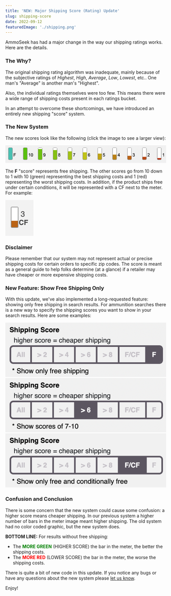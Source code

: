 ```yaml
---
title: 'NEW: Major Shipping Score (Rating) Update'
slug: shipping-score
date: 2022-09-12
featuredImage: './shipping.png'
---
```



AmmoSeek has had a major change in the way our shipping ratings works. Here are the details.

### The Why?
The original shipping rating algorithm was inadequate, mainly because of the subjective ratings of *Highest*, *High*, *Average*, *Low*, *Lowest*, etc.. One man's "Average" is another man's "Highest".

Also, the individual ratings themselves were too few. This means there were a wide range of shipping costs present in each ratings bucket.

In an attempt to overcome these shortcomings, we have introduced an entirely new shipping "score" system.

### The New System
The new scores look like the following (click the image to see a larger view):

![New shipping score meters](./shipping-meters.png)

The **F** "score" represents free shipping. The other scores go from 10 down to 1 with 10 (green) representing the best shipping costs and 1 (red) representing the worst shipping costs. In addition, if the product ships free under certain conditions, it will be represented with a CF next to the meter. For example:

![Conditionally Free](./cf-meter.png)

### Disclaimer

Please remember that our system may not represent actual or precise shipping costs for certain orders to specific zip codes. The score is meant as a general guide to help folks determine (at a glance) if a retailer may have cheaper or more expensive shipping costs.

### New Feature: Show Free Shipping Only

With this update, we've also implemented a long-requested feature: showing only free shipping in search results. For ammunition searches there is a new way to specify the shipping scores you want to show in your search results. Here are some examples:

![Show results with ONLY free shipping](./shipping-score-free.png)
![Show results with better shipping costs (scores greater than 6)](./shipping-score.png)
![Show results with ONLY free and conditionally free shipping costs](./shipping-score-cf-free.png)

### Confusion and Conclusion

There is some concern that the new system could cause some confusion: a higher score means cheaper shipping. In our previous system a higher number of bars in the meter image meant higher shipping. The old system had no color coded graphic, but the new system does.

**BOTTOM LINE:** For results without free shipping:
- The <span style="color:green;">**MORE GREEN**</span> (HIGHER SCORE) the bar in the meter, the better the shipping costs.
- The <span style="color:red;">**MORE RED**</span> (LOWER SCORE) the bar in the meter, the worse the shipping costs.

There is quite a bit of new code in this update. If you notice any bugs or have any questions about the new system please [let us know](https://ammoseek.com/contact).

Enjoy!
